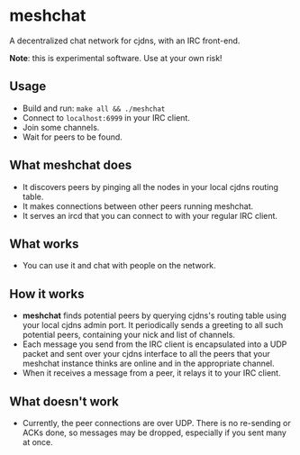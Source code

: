 # meshchat

A decentralized chat network for cjdns, with an IRC front-end.

**Note**: this is experimental software. Use at your own risk!

## Usage

- Build and run: `make all && ./meshchat`
- Connect to `localhost:6999` in your IRC client.
- Join some channels.
- Wait for peers to be found.

## What meshchat does

- It discovers peers by pinging all the nodes in your local cjdns routing table.
- It makes connections between other peers running meshchat.
- It serves an ircd that you can connect to with your regular IRC client.

## What works

- You can use it and chat with people on the network.

## How it works

- **meshchat** finds potential peers by querying cjdns's routing table using
  your local cjdns admin port. It periodically sends a greeting to all such
  potential peers, containing your nick and list of channels.
- Each message you send from the IRC client is encapsulated into a UDP packet
  and sent over your cjdns interface to all the peers that your meshchat
  instance thinks are online and in the appropriate channel.
- When it receives a message from a peer, it relays it to your IRC client.

## What doesn't work

- Currently, the peer connections are over UDP. There is no re-sending or ACKs
  done, so messages may be dropped, especially if you sent many at once.
